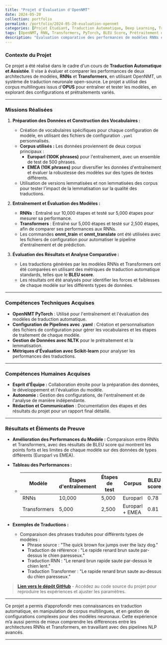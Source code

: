 ```yaml
---
title: "Projet d'Évaluation d'OpenNMT"
date: 2024-05-20
collection: portfolio
permalink: /portfolio/2024-05-20-evaluation-opennmt
categories: [Projet Étudiant, Traduction Automatique, Deep Learning, Travail en Équipe]
tags: [OpenNMT, RNN, Transformers, PyTorch, BLEU Score, Prétraitement de Données]
description: "Évaluation comparative des performances de modèles RNNs et Transformers pour la traduction automatique, en utilisant OpenNMT et des corpus multilingues variés."
---
```


### Contexte du Projet

Ce projet a été réalisé dans le cadre d'un cours de **Traduction Automatique et Assistée**. Il vise à évaluer et comparer les performances de deux architectures de modèles, **RNNs** et **Transformers**, en utilisant OpenNMT, un système de traduction neuronale open-source. Le projet a utilisé des corpus multilingues issus d'**OPUS** pour entraîner et tester les modèles, en explorant des configurations et prétraitements variés.

---

### Missions Réalisées

1. **Préparation des Données et Construction des Vocabulaires :**
   - Création de vocabulaires spécifiques pour chaque configuration de modèle, en utilisant des fichiers de configuration `.yaml` personnalisés.
   - **Corpus utilisés :** Les données proviennent de deux corpus principaux :
     - **Europarl (100K phrases)** pour l'entraînement, avec un ensemble de test de 500 phrases.
     - **EMEA (10K phrases)** pour diversifier les données d'entraînement et évaluer la robustesse des modèles sur des types de textes différents.
   - Utilisation de versions lemmatisées et non lemmatisées des corpus pour tester l'impact de la lemmatisation sur la qualité des traductions.

2. **Entraînement et Évaluation des Modèles :**
   - **RNNs** : Entraîné sur 10,000 étapes et testé sur 5,000 étapes pour mesurer sa performance.
   - **Transformers** : Entraîné sur 5,000 étapes et testé sur 2,500 étapes, afin de comparer ses performances aux RNNs.
   - Les commandes **onmt_train** et **onmt_translate** ont été utilisées avec les fichiers de configuration pour automatiser le pipeline d'entraînement et de prédiction.

3. **Évaluation des Résultats et Analyse Comparative :**
   - Les traductions générées par les modèles RNNs et Transformers ont été comparées en utilisant des métriques de traduction automatique standards, telles que le **BLEU score**.
   - Les résultats ont été analysés pour identifier les forces et faiblesses de chaque modèle sur les différents types de données.

---

### Compétences Techniques Acquises

- **OpenNMT PyTorch** : Utilisé pour l'entraînement et l'évaluation des modèles de traduction automatique.
- **Configuration de Pipelines avec .yaml** : Création et personnalisation des fichiers de configuration pour gérer les vocabulaires et les étapes de traitement de chaque modèle.
- **Gestion de Données avec NLTK** pour le prétraitement et la lemmatisation.
- **Métriques d'Évaluation avec Scikit-learn** pour analyser les performances des traductions.

---

### Compétences Humaines Acquises

- **Esprit d’Équipe :** Collaboration étroite pour la préparation des données, le développement et l'évaluation du modèle.
- **Autonomie :** Gestion des configurations, de l'entraînement et de l'analyse de manière indépendante.
- **Rédaction et Communication** : Documentation des étapes et des résultats du projet pour un rapport final détaillé.

---

### Résultats et Éléments de Preuve

- **Amélioration des Performances du Modèle :** Comparaison entre RNNs et Transformers, avec des résultats de BLEU score qui montrent les points forts et les limites de chaque modèle sur des données de types différents (Europarl vs EMEA).
- **Tableau des Performances :**
   - | Modèle       | Étapes d'entraînement | Étapes de test | Corpus         | BLEU score |
     |--------------|-----------------------|----------------|----------------|------------|
     | RNNs         | 10,000                | 5,000         | Europarl       | 0.78       |
     | Transformers | 5,000                 | 2,500         | Europarl + EMEA | 0.81      |

- **Exemples de Traductions :**
   - Comparaison des phrases traduites pour différents types de modèles :
     - Phrase source : "The quick brown fox jumps over the lazy dog."
     - Traduction de référence : "Le rapide renard brun saute par-dessus le chien paresseux."
     - Traduction RNN : "Le renard brun rapide saute par-dessus le chien lent."
     - Traduction Transformer : "Le rapide renard brun saute au-dessus du chien paresseux."

> **[Lien vers le dépôt GitHub](https://github.com/PerrineQhn/OpenNMT)** - Accédez au code source du projet pour reproduire les expériences et ajuster les paramètres.
> 
<!-- > **[Voir les fichiers de configuration et les commandes d'entraînement](#)** - Fichiers `.yaml` et commandes `onmt_train` et `onmt_translate` utilisés pour configurer et exécuter les modèles. -->

---

Ce projet a permis d’approfondir mes connaissances en traduction automatique, en manipulation de corpus multilingues, et en gestion de configurations complexes pour des modèles neuronaux. Cette expérience m’a aussi permis de mieux comprendre les différences entre les architectures RNNs et Transformers, en travaillant avec des pipelines NLP avancés.

--- 